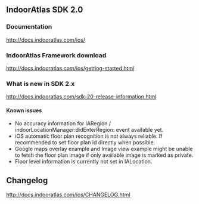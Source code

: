 ## IndoorAtlas SDK 2.0

### Documentation

http://docs.indooratlas.com/ios/

### IndoorAtlas Framework download

http://docs.indooratlas.com/ios/getting-started.html

### What is new in SDK 2.x

http://docs.indooratlas.com/sdk-20-release-information.html

#### Known issues

* No accuracy information for IARegion / indoorLocationManager:didEnterRegion: event available yet.
* iOS automatic floor plan recognition is not always reliable. If recommended to set floor plan id directly when possible.
* Google maps overlay example and Image view example might be unable to fetch the floor plan image if only available image is marked as private.
* Floor level information is currently not set in IALocation.

## Changelog

http://docs.indooratlas.com/ios/CHANGELOG.html


